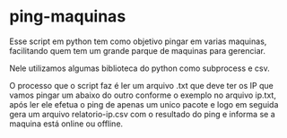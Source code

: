 # ping-maquinas

Esse script em python tem como objetivo pingar em varias maquinas, facilitando quem tem um grande parque de maquinas para gerenciar.

Nele utilizamos algumas biblioteca do python como subprocess e csv.

O processo que o script faz é ler um arquivo .txt que deve ter os IP que vamos pingar um abaixo do outro conforme o exemplo no arquivo ip.txt, após ler ele efetua o ping de apenas um unico pacote e logo em seguida gera um  arquivo relatorio-ip.csv com o resultado do ping e informa se a maquina está online ou offline.
